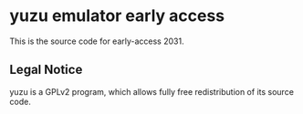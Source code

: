yuzu emulator early access
=============

This is the source code for early-access 2031.

## Legal Notice

yuzu is a GPLv2 program, which allows fully free redistribution of its source code.